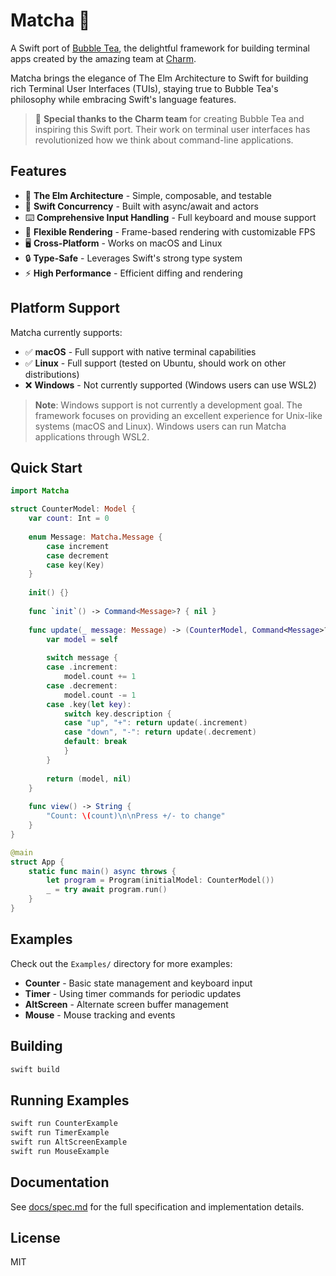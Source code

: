 # Matcha 🍵

A Swift port of [Bubble Tea](https://github.com/charmbracelet/bubbletea), the delightful framework for building terminal apps created by the amazing team at [Charm](https://charm.sh).

Matcha brings the elegance of The Elm Architecture to Swift for building rich Terminal User Interfaces (TUIs), staying true to Bubble Tea's philosophy while embracing Swift's language features.

> 💖 **Special thanks to the Charm team** for creating Bubble Tea and inspiring this Swift port. Their work on terminal user interfaces has revolutionized how we think about command-line applications.

## Features

- 🎯 **The Elm Architecture** - Simple, composable, and testable
- 🔄 **Swift Concurrency** - Built with async/await and actors
- ⌨️ **Comprehensive Input Handling** - Full keyboard and mouse support
- 🎨 **Flexible Rendering** - Frame-based rendering with customizable FPS
- 🖥️ **Cross-Platform** - Works on macOS and Linux
- 🔒 **Type-Safe** - Leverages Swift's strong type system
- ⚡ **High Performance** - Efficient diffing and rendering

## Platform Support

Matcha currently supports:
- ✅ **macOS** - Full support with native terminal capabilities
- ✅ **Linux** - Full support (tested on Ubuntu, should work on other distributions)
- ❌ **Windows** - Not currently supported (Windows users can use WSL2)

> **Note**: Windows support is not currently a development goal. The framework focuses on providing an excellent experience for Unix-like systems (macOS and Linux). Windows users can run Matcha applications through WSL2.

## Quick Start

```swift
import Matcha

struct CounterModel: Model {
    var count: Int = 0
    
    enum Message: Matcha.Message {
        case increment
        case decrement
        case key(Key)
    }
    
    init() {}
    
    func `init`() -> Command<Message>? { nil }
    
    func update(_ message: Message) -> (CounterModel, Command<Message>?) {
        var model = self
        
        switch message {
        case .increment:
            model.count += 1
        case .decrement:
            model.count -= 1
        case .key(let key):
            switch key.description {
            case "up", "+": return update(.increment)
            case "down", "-": return update(.decrement)
            default: break
            }
        }
        
        return (model, nil)
    }
    
    func view() -> String {
        "Count: \(count)\n\nPress +/- to change"
    }
}

@main
struct App {
    static func main() async throws {
        let program = Program(initialModel: CounterModel())
        _ = try await program.run()
    }
}
```

## Examples

Check out the `Examples/` directory for more examples:

- **Counter** - Basic state management and keyboard input
- **Timer** - Using timer commands for periodic updates
- **AltScreen** - Alternate screen buffer management
- **Mouse** - Mouse tracking and events

## Building

```bash
swift build
```

## Running Examples

```bash
swift run CounterExample
swift run TimerExample
swift run AltScreenExample
swift run MouseExample
```

## Documentation

See [docs/spec.md](docs/spec.md) for the full specification and implementation details.

## License

MIT